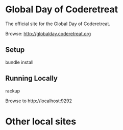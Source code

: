 # Global Day of Coderetreat

The official site for the Global Day of Coderetreat.

Browse: http://globalday.coderetreat.org

## Setup

  bundle install

## Running Locally

  rackup

Browse to http://localhost:9292

# Other local sites
